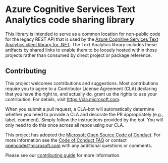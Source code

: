 # Azure Cognitive Services Text Analytics code sharing library

This library is intended to serve as a common location for non-public code for the legacy REST API that is used by the [Azure Cognitive Services Text Analytics client library for .NET](https://github.com/Azure/azure-sdk-for-net/blob/main/sdk/textanalytics/Azure.AI.TextAnalytics).  The Text Analytics library includes these artifacts by shared links to enable them to be loosely hosted within those projects rather than consumed by direct project or package reference.

## Contributing

This project welcomes contributions and suggestions.  Most contributions require you to agree to a Contributor License Agreement (CLA) declaring that you have the right to, and actually do, grant us the rights to use your contribution. For details, visit https://cla.microsoft.com.

When you submit a pull request, a CLA-bot will automatically determine whether you need to provide a CLA and decorate the PR appropriately (e.g., label, comment). Simply follow the instructions provided by the bot. You will only need to do this once across all repos using our CLA.

This project has adopted the [Microsoft Open Source Code of Conduct](https://opensource.microsoft.com/codeofconduct/). For more information see the [Code of Conduct FAQ](https://opensource.microsoft.com/codeofconduct/faq/) or contact [opencode@microsoft.com](mailto:opencode@microsoft.com) with any additional questions or comments.

Please see our [contributing guide](https://github.com/Azure/azure-sdk-for-net/blob/main/CONTRIBUTING.md) for more information.


